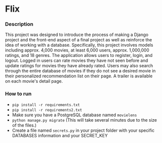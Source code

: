 # Flix
### Description
This project was designed to introduce the process of making a Django project and the front-end aspect of a final project as well as reinforce the idea of working with a database. Specifically, this project involves models including approx. 4,000 movies, at least 6,000 users, approx. 1,000,000 ratings, and 18 genres. The application allows users to register, login, and logout. Logged in users can rate movies they have not seen before and update ratings for movies they have already rated.  Users may also search through the entire database of movies if they do not see a desired movie in their personalized recommendation list on their page.  A trailer is available on each movie's detail page.   

### How to run
* ```pip install -r requirements.txt```
* ```pip install -r requirements2.txt```
* Make sure you have a PostgreSQL database named ```movielens```
* ```python manage.py migrate``` (This will take several minutes due to the size of the files.)
* Create a file named ```secrets.py``` in your project folder with your specific DATABASES information and your SECRET_KEY
